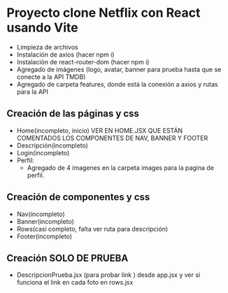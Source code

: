 # Proyecto clone Netflix con React usando Vite

- Limpieza de archivos
- Instalación de axios (hacer npm i)
- Instalación de react-router-dom (hacer npm i)
- Agregado de imágenes (logo, avatar, banner para prueba hasta que se conecte a la API TMDB)
- Agregado de carpeta features, donde está la conexión a axios y rutas para la API

## Creación de las páginas y css

- Home(incompleto, inicio) VER EN HOME.JSX QUE ESTÁN COMENTADOS LOS COMPONENTES DE NAV, BANNER Y FOOTER
- Descripción(incompleto)
- Login(incompleto)
- Perfil:
    - Agregado de 4 imagenes en la carpeta images para la pagina de perfil.

## Creación de componentes y css

- Nav(incompleto)
- Banner(incompleto)
- Rows(casi completo, falta ver ruta para descripción)
- Footer(incompleto)

## Creación SOLO DE PRUEBA
- DescripcionPrueba.jsx (para probar link ) desde app.jsx y ver si funciona el link en cada foto en rows.jsx


